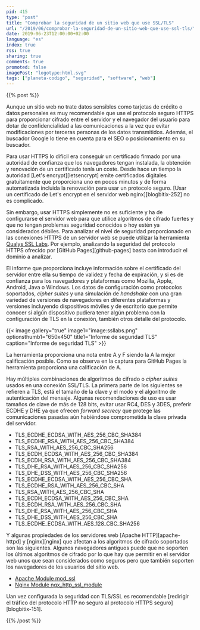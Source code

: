 ```yaml
---
pid: 415
type: "post"
title: "Comprobar la seguridad de un sitio web que use SSL/TLS"
url: "/2019/06/comprobar-la-seguridad-de-un-sitio-web-que-use-ssl-tls/"
date: 2019-06-23T12:00:00+02:00
language: "es"
index: true
rss: true
sharing: true
comments: true
promoted: false
imagePost: "logotype:html.svg"
tags: ["planeta-codigo", "seguridad", "software", "web"]
---
```


{{% post %}}

Aunque un sitio web no trate datos sensibles como tarjetas de crédito o datos personales es muy recomendable que use el protocolo seguro HTTPS para proporcionar cifrado entre el servidor y el navegador del usuario para dotar de confidencialidad a las comunicaciones a la vez que evitar modificaciones por terceras personas de los datos transmitidos. Además, el buscador Google lo tiene en cuenta para el SEO o posicionamiento en su buscador.

Para usar HTTPS lo difícil era conseguir un certificado firmado por una autoridad de confianza que los navegadores tengan instalada, la obtención y renovación de un certificado tenía un coste. Desde hace un tiempo la autoridad [Let's encrypt][letsencrypt] emite certificados digitales gratuitamente que proporciona uno en pocos minutos y de forma automatizada incluida la renovación para usar un protocolo seguro. [Usar un certificado de Let's encrypt en el servidor web nginx][blogbitix-252] no es complicado.

Sin embargo, usar HTTPS simplemente no es suficiente y ha de configurarse el servidor web para que utilice algoritmos de cifrado fuertes y que no tengan problemas seguridad conocidos o hoy estén ya considerados débiles. Para analizar el nivel de seguridad proporcionado en las conexiones HTTPS de un servidor web se puede utilizar la herramienta [Qualys SSL Labs](https://www.ssllabs.com/). Por ejemplo, analizando la seguridad del protocolo HTTPS ofrecido por [GitHub Pages][github-pages] basta con introducir el dominio a analizar.

El informe que proporciona incluye información sobre el certificado del servidor entre ella su tiempo de validez y fecha de expiración, y si es de confianza para los navegadores y plataformas como Mozilla, Apple, Android, Java o Windows. Los datos de configuración como protocolos soportados, _cipher suites_ y una simulación de _handshake_ con una gran variedad de versiones de navegadores en diferentes plataformas y versiones incluyendo dispositivos móviles y de escritorio que permite conocer si algún dispositivo pudiera tener algún problema con la configuración de TLS en la conexión, también otros detalle del protocolo.

{{< image
    gallery="true"
    image1="image:ssllabs.png" optionsthumb1="650x450" title1="Informe de seguridad TLS"
    caption="Informe de seguridad TLS" >}}

La herramienta proporciona una nota entre A y F siendo la A la mejor calificación posible. Como se observa en la captura para GitHub Pages la herramienta proporciona una calificación de A.

Hay múltiples combinaciones de algoritmos de cifrado o _cipher suites_ usados en una conexión SSL/TLS. La primera parte de los siguientes se refieren a TLS, está el tamaño de la clave y el modo y el algoritmo de autenticación del mensaje. Algunas recomendaciones de uso es usar tamaños de clave de más de 128 bits, evitar usar RC4, DES y 3DES, preferir ECDHE y DHE ya que ofrecen _forward secrecy_ que protege las comunicaciones pasadas aún habiéndose comprometida la clave privada del servidor.

* TLS_ECDHE_ECDSA_WITH_AES_256_CBC_SHA384
* TLS_ECDHE_RSA_WITH_AES_256_CBC_SHA384
* TLS_RSA_WITH_AES_256_CBC_SHA256
* TLS_ECDH_ECDSA_WITH_AES_256_CBC_SHA384
* TLS_ECDH_RSA_WITH_AES_256_CBC_SHA384
* TLS_DHE_RSA_WITH_AES_256_CBC_SHA256
* TLS_DHE_DSS_WITH_AES_256_CBC_SHA256
* TLS_ECDHE_ECDSA_WITH_AES_256_CBC_SHA
* TLS_ECDHE_RSA_WITH_AES_256_CBC_SHA
* TLS_RSA_WITH_AES_256_CBC_SHA
* TLS_ECDH_ECDSA_WITH_AES_256_CBC_SHA
* TLS_ECDH_RSA_WITH_AES_256_CBC_SHA
* TLS_DHE_RSA_WITH_AES_256_CBC_SHA
* TLS_DHE_DSS_WITH_AES_256_CBC_SHA
* TLS_ECDHE_ECDSA_WITH_AES_128_CBC_SHA256

Y algunas propiedades de los servidores web [Apache HTTP][apache-httpd] y [nginx][nginx] que afectan a los algoritmos de cifrado soportados son las siguientes. Algunos navegadores antiguos puede que no soporten los últimos algoritmos de cifrado por lo que hay que permitir en el servidor web unos que sean considerados como seguros pero que también soporten los navegadores de los usuarios del sitio web. 

* [Apache Module mod_ssl](https://httpd.apache.org/docs/current/mod/mod_ssl.html)
* [Nginx Module ngx_http_ssl_module](https://nginx.org/en/docs/http/ngx_http_ssl_module.html)

Uan vez configurada la seguridad con TLS/SSL es recomendable [redirigir el tráfico del protocolo HTTP no seguro al protocolo HTTPS seguro][blogbitix-151].

{{% /post %}}
